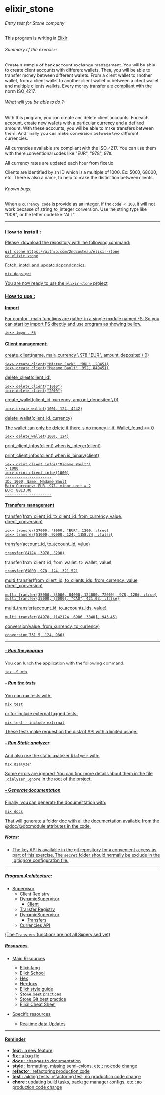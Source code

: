 # elixir_stone
###### Entry test for Stone company

This program is writing in [Elixir](https://elixir-lang.org/)

###### Summary of the exercise:

Create a sample of bank account exchange management.
You will be able to create client accounts with different wallets.
Then, you will be able to transfer money between different wallets.
From a client wallet to another wallet, from a client wallet to another
client wallet or between a client wallet and multiple clients wallets.
Every money transfer are compliant with the norm ISO_4217.

###### What will you be able to do ?:

With this program, you can create and delete client accounts.
For each account, create new wallets with a particular currency and a defined
amount.
With these accounts, you will be able to make transfers between them.
And finally you can make conversion between two different currencies.

All currencies available are compliant with the ISO_4217.
You can use them with there conventional codes like "EUR", "978", 978.

All currency rates are updated each hour from fixer.io

Clients are identified by an ID which is a multiple of 1000. Ex: 5000, 68000, etc.
There is also a name, to help to make the distinction between clients.

###### Known bugs:

When a `currency code` is provide as an integer,
if the `code < 100`, it will not work because of string_to_integer conversion.
Use the string type like "008", or the letter code like "ALL".

---
### <u>How to install :

Please, download the repository with the following command:

```
git clone https://github.com/2ndcouteau/elixir-stone
cd elixir_stone
```

Fetch, install and update dependencies:
```
mix deps.get
```

You are now ready to use the `elixir-stone` project

### <u>How to use :

#### Import

For comfort, main functions are gather in a single module named FS.
So you can start by import FS directly and use program as showing bellow.

```
iex> import FS
```

#### Client management:

create_client(name, main_currency \\ 978 "EUR", amount_deposited \\ 0)
```
iex> create_client("Mister Jack", "BRL", 28451)
iex> create_client("Madame Bault", 952, 849451)
```

delete_client(client_id)
```
iex> delete_client("1000")
iex> delete_client("2000")
```

create_wallet(client_id, currency, amount_deposited \\ 0)
```
iex> create_wallet(1000, 124, 4242)
```

delete_wallet(client_id, currency)

The wallet can only be delete if there is no money in it.
Wallet_found == 0
```
iex> delete_wallet(1000, 124)
```



print_client_infos(client) when is_integer(client)

print_client_infos(client) when is_binary(client)
```
iex> print_client_infos("Madame Bault")
> 1000
iex> print_client_infos(1000)
---------------------
ID: 1000, Name: Madame Bault
Main Currency: EUR, 978, minor_unit = 2
EUR: 8813.00
---------------------
```

#### Transfers management

transfer(from_client_id, to_client_id, from_currency, value, direct_conversion)
```
iex> transfer(27000, 48000, "EUR", 1200, :true)
iex> transfer(51000, 92000, 124, 1158.74, :false)
```

transfer(account_id, to_account_id, value)
```
transfer(84124, 3978, 3200)
```

transfer(from_client_id, from_wallet, to_wallet, value)
```
transfer(65000, 978, 124, 321.52)
```

multi_transfer(from_client_id, to_clients_ids, from_currency, value, direct_conversion)
```
multi_transfer(35000, [3000, 84000, 124000, 72000], 978, 1200, :true)
multi_transfer(35000, [3000], "CAD", 421.03, :false)
```


multi_transfer(account_id, to_accounts_ids, value)
```
multi_transfer(84978, [142124, 6986, 3840], 943.45)
```

conversion(value, from_currency, to_currency)
```
conversion(731.5, 124, 986)
```

---
##### <u>- Run the program
You can lunch the application with the following command:
```
iex -S mix
```

##### <u>- Run the tests
You can run tests with:
```
mix test
```
or for include external tagged tests:
```
mix test --include external
```
These tests make request on the distant API with a limited usage.

##### <u>- Run Static analyzer
And also use the static analyzer `Dialyxir` with:
```
mix dialyzer
```
Some errors are ignored. You can find more details about them in the file
`.dialyzer_ignore` in the root of the project.

##### <u>- Generate documentation
Finally, you can generate the documentation with:
```
mix docs
```
That will generate a folder doc with all the documentation available from the
@doc/@docmodule attributes in the code.

##### Notes:
- The key API is available in the git repository for a convenient access as part
of this exercise.
The `secret` folder should normally be exclude in the .gitignore configuration
file.
---

##### Program Architecture:

- Supervisor
	- Client Registry
	- DynamicSupervisor
		- Client
	- Transfer Registry
	- DynamicSupervisor
		- Transfers
	- Currencies API

(The `Transfers` functions are not all Supervised yet)

##### Resources:
- Main Resources
	- [Elixir-lang](https://elixir-lang.org/getting-started/introduction.html)
	- [Elixir School](https://elixirschool.com/en/)
	- [Hex](https://hex.pm/)
	- [Hexdoxs](https://hexdocs.pm/elixir/master/Kernel.html)
	- [Elixir style guide](https://github.com/gusaiani/elixir_style_guide)
	- [Stone best practices](https://github.com/stone-payments/stoneco-best-practices)
	- [Stone Git best practice](https://github.com/stone-payments/stoneco-best-practices/blob/master/gitStyleGuide/README.md)
	- [Elixir Cheat Sheet](https://media.pragprog.com/titles/elixir/ElixirCheat.pdf)


- Specific resources
	- [Realtime data Updates](https://www.poeticoding.com/realtime-market-data-updates-with-elixir/)

---

#### Reminder

-  **feat** :
	a new feature
-  **fix** :
	a bug fix
-  **docs** :
	changes to documentation
-  **style** :
	formatting, missing semi-colons, etc.; no code change
-  **refactor** :
	refactoring production code
-  **test** :
	adding tests, refactoring test; no production code change
-  **chore** :
	updating build tasks, package manager configs, etc.; no production code change
